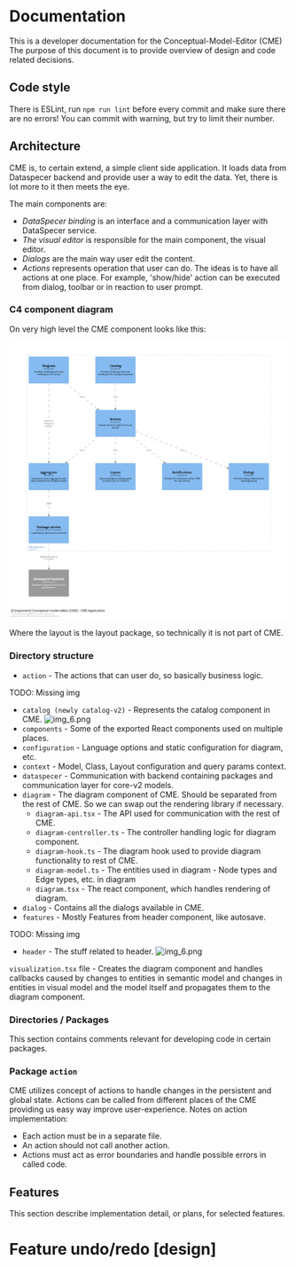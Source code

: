 # Documentation
This is a developer documentation for the Conceptual-Model-Editor (CME)
The purpose of this document is to provide overview of design and code related decisions.

## Code style
There is ESLint, run `npm run lint` before every commit and make sure there are no errors!
You can commit with warning, but try to limit their number.

## Architecture
CME is, to certain extend, a simple client side application.
It loads data from Dataspecer backend and provide user a way to edit the data.
Yet, there is lot more to it then meets the eye.

The main components are:
- *DataSpecer binding* is an interface and a communication layer with DataSpecer service.
- *The visual editor* is responsible for the main component, the visual editor.
- *Dialogs* are the main way user edit the content.
- *Actions* represents operation that user can do.
  The ideas is to have all actions at one place.
  For example, 'show/hide' action can be executed from dialog, toolbar or in reaction to user prompt.

### C4 component diagram
On very high level the CME component looks like this:

![img_6.png](images/c4-component-diagram-cme.png)

Where the layout is the layout package, so technically it is not part of CME.

### Directory structure

- `action` - The actions that can user do, so basically business logic.

TODO: Missing img

- `catalog (newly catalog-v2)` - Represents the catalog component in CME. ![img_6.png](cme-catalog-dev-docs.png)
- `components` - Some of the exported React components used on multiple places.
- `configuration` - Language options and static configuration for diagram, etc.
- `context` - Model, Class, Layout configuration and query params context.
- `dataspecer` - Communication with backend containing packages and communication layer for core-v2 models.
- `diagram` - The diagram component of CME. Should be separated from the rest of CME. So we can swap out the rendering library if necessary.
  - `diagram-api.tsx` - The API used for communication with the rest of CME.
  - `diagram-controller.ts` - The controller handling logic for diagram component.
  - `diagram-hook.ts` - The diagram hook used to provide diagram functionality to rest of CME.
  - `diagram-model.ts` - The entities used in diagram - Node types and Edge types, etc. in diagram
  - `diagram.tsx` - The react component, which handles rendering of diagram.
- `dialog` - Contains all the dialogs available in CME.
- `features` - Mostly Features from header component, like autosave.

TODO: Missing img

- `header` - The stuff related to header. ![img_6.png](cme-header.png)

`visualization.tsx` file - Creates the diagram component and handles callbacks caused by changes to entities in semantic model and changes in entities in visual model and the model itself and propagates them to the diagram component.

### Directories / Packages
This section contains comments relevant for developing code in certain packages.

### Package `action`
CME utilizes concept of actions to handle changes in the persistent and global state.
Actions can be called from different places of the CME providing us easy way improve user-experience.
Notes on action implementation:
- Each action must be in a separate file.
- An action should not call another action.
- Actions must act as error boundaries and handle possible errors in called code.

## Features
This section describe implementation detail, or plans, for selected features.

# Feature undo/redo [design]
